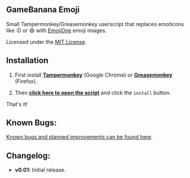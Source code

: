 ## GameBanana Emoji

Small Tampermonkey/Greasemonkey userscript that replaces emoticons like :D or :smile: with [EmojiOne](https://github.com/Ranks/emojione) emoji images.

Licensed under the [MIT License](https://raw.githubusercontent.com/yogensia/gb-emojione/master/LICENSE).


## Installation

1. First install **[Tampermonkey](https://chrome.google.com/webstore/detail/tampermonkey/dhdgffkkebhmkfjojejmpbldmpobfkfo)** (Google Chrome) or **[Greasemonkey](https://addons.mozilla.org/en-us/firefox/addon/greasemonkey/)** (Firefox).

2. Then **[click here to open the script](https://github.com/yogensia/gb-emojione/raw/master/gb-emojione.user.js)** and click the `install` button.

That's it!


## Known Bugs:

[Known bugs and planned improvements can be found here](https://github.com/yogensia/gb-emojione/issues).


## Changelog:

- **v0.01:** Initial release.